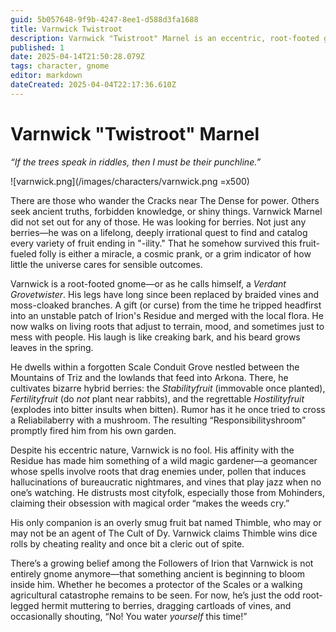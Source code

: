 ```yaml
---
guid: 5b057648-9f9b-4247-8ee1-d588d3fa1688
title: Varnwick Twistroot
description: Varnwick "Twistroot" Marnel is an eccentric, root-footed gnome geomancer searching for obscure berries and possibly awakening an ancient power within him.
published: 1
date: 2025-04-14T21:50:28.079Z
tags: character, gnome
editor: markdown
dateCreated: 2025-04-04T22:17:36.610Z
---
```


# Varnwick "Twistroot" Marnel  
*“If the trees speak in riddles, then I must be their punchline.”*

![varnwick.png](/images/characters/varnwick.png =x500)

There are those who wander the Cracks near The Dense for power. Others seek ancient truths, forbidden knowledge, or shiny things. Varnwick Marnel did not set out for any of those. He was looking for berries. Not just any berries—he was on a lifelong, deeply irrational quest to find and catalog every variety of fruit ending in "-ility." That he somehow survived this fruit-fueled folly is either a miracle, a cosmic prank, or a grim indicator of how little the universe cares for sensible outcomes.

Varnwick is a root-footed gnome—or as he calls himself, a *Verdant Grovetwister*. His legs have long since been replaced by braided vines and moss-cloaked branches. A gift (or curse) from the time he tripped headfirst into an unstable patch of Irion's Residue and merged with the local flora. He now walks on living roots that adjust to terrain, mood, and sometimes just to mess with people. His laugh is like creaking bark, and his beard grows leaves in the spring.

He dwells within a forgotten Scale Conduit Grove nestled between the Mountains of Triz and the lowlands that feed into Arkona. There, he cultivates bizarre hybrid berries: the *Stabilityfruit* (immovable once planted), *Fertilityfruit* (do *not* plant near rabbits), and the regrettable *Hostilityfruit* (explodes into bitter insults when bitten). Rumor has it he once tried to cross a Reliabilaberry with a mushroom. The resulting “Responsibilityshroom” promptly fired him from his own garden.

Despite his eccentric nature, Varnwick is no fool. His affinity with the Residue has made him something of a wild magic gardener—a geomancer whose spells involve roots that drag enemies under, pollen that induces hallucinations of bureaucratic nightmares, and vines that play jazz when no one’s watching. He distrusts most cityfolk, especially those from Mohinders, claiming their obsession with magical order “makes the weeds cry.”

His only companion is an overly smug fruit bat named Thimble, who may or may not be an agent of The Cult of Dy. Varnwick claims Thimble wins dice rolls by cheating reality and once bit a cleric out of spite.

There’s a growing belief among the Followers of Irion that Varnwick is not entirely gnome anymore—that something ancient is beginning to bloom inside him. Whether he becomes a protector of the Scales or a walking agricultural catastrophe remains to be seen. For now, he’s just the odd root-legged hermit muttering to berries, dragging cartloads of vines, and occasionally shouting, “No! You water *yourself* this time!”

